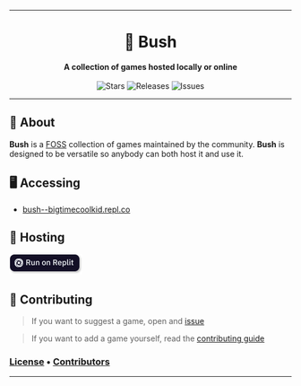 <hr>
<div align="center">
    <h1>🌳 Bush</h1>
    <strong>A collection of games hosted locally or online</strong><br></br>
    <img alt="Stars" src="https://img.shields.io/github/stars/Barnac1ed/bush?color=BB9AF7&style=for-the-badge&logo=github&logoColor=ffffff">
    <img alt="Releases" src="https://img.shields.io/github/release/Barnac1ed/bush?color=9ece6a&style=for-the-badge&logo=gitbook&logoColor=ffffff">
    <img alt="Issues" src="https://img.shields.io/github/issues/Barnac1ed/bush?color=1abc9c&style=for-the-badge&logo=pinboard&logoColor=ffffff">
    <hr>
</div>

## 📖 About
**Bush** is a [FOSS](https://en.wikipedia.org/wiki/Free_and_open-source_software) collection of games maintained by the community. **Bush** is designed to be versatile so anybody can both host it and use it.

## 🖥️ Accessing
- [bush--bigtimecoolkid.repl.co](https://bush--bigtimecoolkid.repl.co)

## 💾 Hosting
[<img src="./docs/replit.svg" alt="Deploy instance on Replit" height="36px" style="margin: 0px;">](https://replit.com/github/Barnac1ed/bush)

## 🙌 Contributing
> If you want to suggest a game, open and [issue](https://github.com/Barnac1ed/bush/issues)

> If you want to add a game yourself, read the [contributing guide](https://github.com/Barnac1ed/bush/docs/CONTRIBUTING.md)

### [License](https://github.com/Barnac1ed/bush/blob/master/LICENSE) • [Contributors](https://github.com/Barnac1ed/bush/graphs/contributors)
<hr>